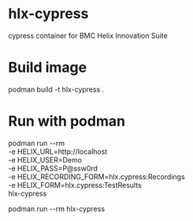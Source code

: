 # hlx-cypress
cypress container for BMC Helix Innovation Suite


# Build image
podman build -t hlx-cypress .

# Run with podman
podman run --rm \
  -e HELIX_URL=http://localhost \
  -e HELIX_USER=Demo \
  -e HELIX_PASS=P@ssw0rd \
  -e HELIX_RECORDING_FORM=hlx.cypress:Recordings \
  -e HELIX_FORM=hlx.cypress:TestResults \
  hlx-cypress

podman run --rm hlx-cypress

